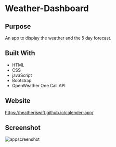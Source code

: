 # Weather-Dashboard

## Purpose
An app to display the weather and the 5 day forecast.

## Built With
* HTML
* CSS
* javaScript
* Bootstrap
* OpenWeather One Call API

## Website
https://heatherjswift.github.io/calender-app/

## Screenshot
![appscreenshot](screenshot.png)

